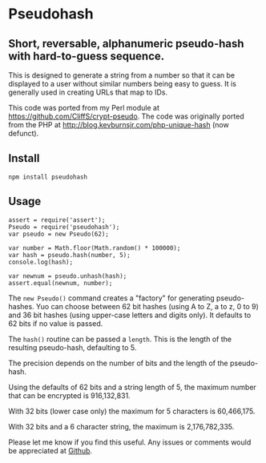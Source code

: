 # Pseudohash

[issues]: https://github.com/CliffS/node-pseudohash/issues

## Short, reversable, alphanumeric pseudo-hash with hard-to-guess sequence.

This is designed to generate a string from a number so
that it can be displayed to a user without similar numbers
being easy to guess.  It is generally used in creating URLs
that map to IDs.

This code was ported from my Perl module at
<https://github.com/CliffS/crypt-pseudo>.  The code was originally
ported from the PHP at <http://blog.kevburnsjr.com/php-unique-hash>
(now defunct).

## Install

    npm install pseudohash

## Usage

    assert = require('assert');
    Pseudo = require('pseudohash');
    var pseudo = new Pseudo(62);

    var number = Math.floor(Math.random() * 100000);
    var hash = pseudo.hash(number, 5);
    console.log(hash);

    var newnum = pseudo.unhash(hash);
    assert.equal(newnum, number);

The `new Pseudo()` command creates a "factory" for generating
pseudo-hashes.  Yuo can choose between 62 bit hashes (using
A to Z, a to z, 0 to 9) and 36 bit hashes (using upper-case
letters and digits only).  It defaults to 62 bits if no value
is passed.

The `hash()` routine can be passed a `length`.  This is the
length of the resulting pseudo-hash, defaulting to 5.

The precision depends on the number of bits and the length
of the pseudo-hash.

Using the defaults of 62 bits and a string length of 5,
the maximum number that can be encrypted is 916,132,831.

With 32 bits (lower case only) the maximum for 5 characters 
is 60,466,175.

With 32 bits and a 6 character string, the maximum is 2,176,782,335.

Please let me know if you find this useful.  Any issues or
comments would be appreciated at [Github][issues].
